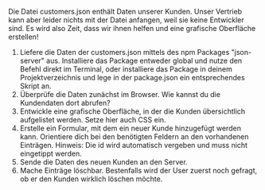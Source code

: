Die Datei customers.json enthält Daten unserer Kunden. Unser Vertrieb kann aber leider nichts mit der Datei anfangen, weil sie keine Entwickler sind. Es wird also Zeit, dass wir ihnen helfen und eine grafische Oberfläche erstellen!
1. Liefere die Daten der customers.json mittels des npm Packages "json-server" aus. Installiere das Package entweder global und nutze den Befehl direkt im Terminal, oder installiere das Package in deinem Projektverzeichnis und lege in der package.json ein entsprechendes Skript an.
2. Überprüfe die Daten zunächst im Browser. Wie kannst du die Kundendaten dort abrufen?
3. Entwickle eine grafische Oberfläche, in der die Kunden übersichtlich aufgelistet werden. Setze hier auch CSS ein.
4. Erstelle ein Formular, mit dem ein neuer Kunde hinzugefügt werden kann. Orientiere dich bei den benötigten Feldern an den vorhandenen Einträgen. Hinweis: Die id wird automatisch vergeben und muss nicht eingetippt werden.
5. Sende die Daten des neuen Kunden an den Server.
6. Mache Einträge löschbar. Bestenfalls wird der User zuerst noch gefragt, ob er den Kunden wirklich löschen möchte.